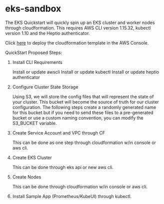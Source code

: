 # eks-sandbox
The EKS Quickstart will quickly spin up an EKS cluster and worker nodes through cloudformation. This requires AWS CLI version 1.15.32, kubectl version 1.10 and the Heptio authenticator.

Click [here](https://console.aws.amazon.com/cloudformation/home?#/stacks/new?stackName=eks-quickstart&templateURL=https://s3-us-west-2.amazonaws.com/eks-quickstart-demo/v2/eks-master.yaml) to deploy the cloudformation template in the AWS Console.

QuickStart Proposed Steps:

1. Install CLI Requirements

	Install or update awscli
	Install or update kubectl
	Install or update heptio authenticator

2. Configure Cluster State Storage

	Using S3, we will store the config files that will represent the state of your cluster. This bucket will become the source of truth for our cluster configuration. The following steps create a randomly generated name for this bucket but if you need to send these files to a pre-generated bucket or use a custom naming convention, you can modify the S3_BUCKET variable.

3. Create Service Account and VPC through CF

	This can be done as one step through cloudformation w/in console or aws cli.

4. Create EKS Cluster

	This can be done through eks api or new aws cli.

5. Create Nodes

	This can be done through cloudformation w/in console or aws cli.

6. Install Sample App (Prometheus/KubeUI) through kubectl.
